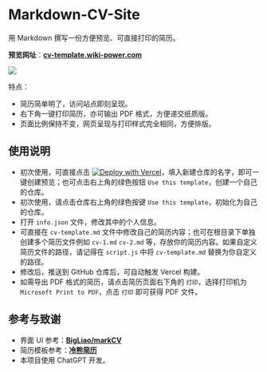 # Markdown-CV-Site

用 Markdown 撰写一份方便预览、可直接打印的简历。

**预览网址**：[**cv-template.wiki-power.com**](https://cv-template.wiki-power.com/)

![](https://wiki-media-1253965369.cos.ap-guangzhou.myqcloud.com/img/202307312227028.png)

特点：

- 简历简单明了，访问站点即刻呈现。
- 右下角一键打印简历，亦可输出 PDF 格式，方便递交纸质版。
- 页面比例保持不变，网页呈现与打印样式完全相同，方便排版。

## 使用说明

- 初次使用，可直接点击 [![Deploy with Vercel](https://vercel.com/button)](https://vercel.com/new/clone?repository-url=https://github.com/linyuxuanlin/Markdown-CV-Site)，填入新建仓库的名字，即可一键创建预览；也可点击右上角的绿色按钮 `Use this template`，创建一个自己的仓库。
- 初次使用，请点击仓库右上角的绿色按键 `Use this template`，初始化为自己的仓库。
- 打开 `info.json` 文件，修改其中的个人信息。
- 可直接在 `cv-template.md` 文件中修改自己的简历内容；也可在根目录下单独创建多个简历文件例如 `cv-1.md` `cv-2.md` 等，存放你的简历内容。如果自定义简历文件的路径，请记得在 `script.js` 中将 `cv-template.md` 替换为你自定义的路径。
- 修改后，推送到 GitHub 仓库后，可自动触发 Vercel 构建。
- 如需导出 PDF 格式的简历，请点击简历页面右下角的 `打印`，选择打印机为 `Microsoft Print to PDF`，点击 `打印` 即可获得 PDF 文件。

## 参考与致谢

- 界面 UI 参考：[**BigLiao/markCV**](https://github.com/BigLiao/markCV)
- 简历模板参考：[**冷熊简历**](https://cv.ftqq.com/)
- 本项目使用 ChatGPT 开发。
